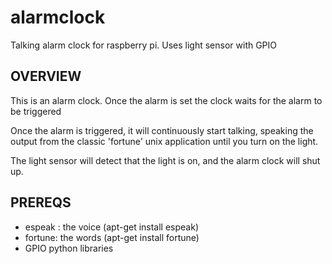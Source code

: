 alarmclock
==========

Talking alarm clock for raspberry pi. Uses light sensor with GPIO

OVERVIEW
--------

This is an alarm clock. Once the alarm is set the clock waits for the alarm to be triggered

Once the alarm is triggered, it will continuously start talking, speaking the output from the 
classic 'fortune' unix application until you turn on the light.

The light sensor will detect that the light is on, and the alarm clock will shut up.

PREREQS
-------

- espeak : the voice (apt-get install espeak)
- fortune: the words (apt-get install fortune)
- GPIO python libraries


